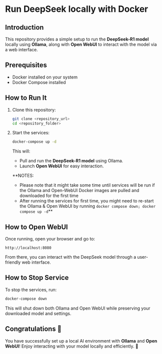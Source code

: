 # Run DeepSeek locally with Docker

## Introduction
This repository provides a simple setup to run the **DeepSeek-R1 model** locally using **Ollama**, along with **Open WebUI** to interact with the model via a web interface.

## Prerequisites
- Docker installed on your system
- Docker Compose installed

## How to Run It
1. Clone this repository:
   ```sh
   git clone <repository_url>
   cd <repository_folder>
   ```
2. Start the services:
   ```sh
   docker-compose up -d
   ```
   This will:
   - Pull and run the **DeepSeek-R1 model** using Ollama.
   - Launch **Open WebUI** for easy interaction.

   **NOTES: 
      - Please note that it might take some time until services will be run if the Ollama and Open-WebUI Docker images are pulled and downloaded for the first time
      - After running the services for first time, you might need to re-start the Ollama & Open WebUI by running ``docker compose down; docker compose up -d``**

## How to Open WebUI
Once running, open your browser and go to:
```
http://localhost:8080
```
From there, you can interact with the DeepSeek model through a user-friendly web interface.

## How to Stop Service
To stop the services, run:
```sh
docker-compose down
```
This will shut down both Ollama and Open WebUI while preserving your downloaded model and settings.

## Congratulations 🎉
You have successfully set up a local AI environment with **Ollama** and **Open WebUI**! Enjoy interacting with your model locally and efficiently. 🚀
